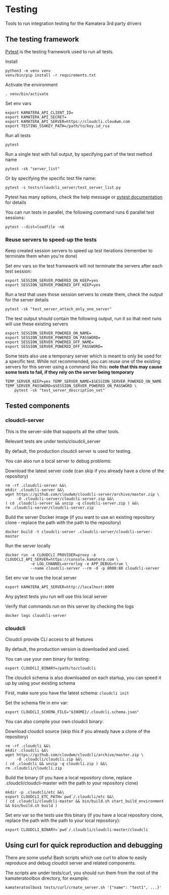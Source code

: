 # Testing

Tools to run integration testing for the Kamatera 3rd party drivers

## The testing framework

[Pytest](https://docs.pytest.org/en/latest/) is the testing framework used to run all tests.

Install

```
python3 -m venv venv
venv/bin/pip install -r requirements.txt
```

Activate the environment

```
. venv/bin/activate
```

Set env vars

```
export KAMATERA_API_CLIENT_ID=
export KAMATERA_API_SECRET=
export KAMATERA_API_SERVER=https://cloudcli.cloudwm.com
export TESTING_SSHKEY_PATH=/path/to/key.id_rsa
```

Run all tests

```
pytest
```

Run a single test with full output, by specifying part of the test method name

```
pytest -sk "server_list"
```

Or by specifying the specific test file name:

```
pytest -s tests/cloudcli_server/test_server_list.py
```

Pytest has many options, check the help message or [pytest documentation](https://docs.pytest.org/en/latest/) for details

You can run tests in parallel, the following command runs 6 parallel test sessions:

```
pytest --dist=loadfile -n6
```

### Reuse servers to speed-up the tests 

Keep created session servers to speed up test iterations (remember to terminate them when you're done)

Set env vars so the test framework will not terminate the servers after each test session:

```
export SESSION_SERVER_POWERED_ON_KEEP=yes
export SESSION_SERVER_POWERED_OFF_KEEP=yes
```

Run a test that uses those session servers to create them, check the output for the server details

```
pytest -sk "test_server_attach_only_one_server"
```

The test output should contain the following output, run it so that next runs will use these existing servers

```
export SESSION_SERVER_POWERED_ON_NAME=
export SESSION_SERVER_POWERED_ON_PASSWORD=
export SESSION_SERVER_POWERED_OFF_NAME=
export SESSION_SERVER_POWERED_OFF_PASSWORD=
```

Some tests also use a temporary server which is meant to only be used for a specific test.
While not recommended, you can reuse one of the existing servers for this server using a command like this:
**note that this may cause some tests to fail, if they rely on the server being temporary**

```
TEMP_SERVER_KEEP=yes TEMP_SERVER_NAME=$SESSION_SERVER_POWERED_ON_NAME TEMP_SERVER_PASSWORD=$SESSION_SERVER_POWERED_ON_PASSWORD \
    pytest -sk "test_server_description_set"
```

## Tested components

### cloudcli-server

This is the server-side that supports all the other tools.

Relevant tests are under tests/cloudcli_server

By default, the production cloudcli server is used for testing.

You can also run a local server to debug problems:

Download the latest server code (can skip if you already have a clone of the repository)

```
rm -rf .cloudcli-server &&\
mkdir .cloudcli-server &&\
wget https://github.com/cloudwm/cloudcli-server/archive/master.zip \
     -O .cloudcli-server/cloudcli-server.zip &&\
( cd .cloudcli-server && unzip -q cloudcli-server.zip ) &&\
rm .cloudcli-server/cloudcli-server.zip
```

Build the server Docker image (if you want to use an existing repository clone - replace the path with the path to the repository)

```
docker build -t cloudcli-server .cloudcli-server/cloudcli-server-master
```

Run the server locally

```
docker run -e CLOUDCLI_PROVIDER=proxy -e CLOUDCLI_API_SERVER=https://console.kamatera.com \
           -e LOG_CHANNEL=errorlog -e APP_DEBUG=true \
           --name cloudcli-server --rm -d -p 8000:80 cloudcli-server
```

Set env var to use the local server

```
export KAMATERA_API_SERVER=http://localhost:8000
```

Any pytest tests you run will use this local server

Verify that commands run on this server by checking the logs

```
docker logs cloudcli-server
```

### cloudcli

Cloudcli provide CLI access to all features

By default, the production version is downloaded and used.

You can use your own binary for testing:

```
export CLOUDCLI_BINARY=/path/to/cloudcli
```

The cloudcli schema is also downloaded on each startup, you can speed it up by using your existing schema

First, make sure you have the latest schema: `cloudcli init`

Set the schema file in env var:

```
export CLOUDCLI_SCHEMA_FILE="${HOME}/.cloudcli.schema.json"
```

You can also compile your own cloudcli binary:

Download cloudcli source (skip this if you already have a clone of the repository)

```
rm -rf .cloudcli &&\
mkdir .cloudcli &&\
wget https://github.com/cloudwm/cloudcli/archive/master.zip \
     -O .cloudcli/cloudcli.zip &&\
( cd .cloudcli && unzip -q cloudcli.zip ) &&\
rm .cloudcli/cloudcli.zip
```

Build the binary (if you have a local repository clone, replace .cloudcli/cloudcli-master with the path to your repository clone)

```
mkdir -p .cloudcli/etc &&\
export CLOUDCLI_ETC_PATH=`pwd`/.cloudcli/etc &&\
( cd .cloudcli/cloudcli-master && bin/build.sh start_build_environment && bin/build.sh build )
```

Set env var so the tests use this binary (if you have a local repository clone, replace the path with the path to your local repository):

```
export CLOUDCLI_BINARY=`pwd`/.cloudcli/cloudcli-master/cloudcli
```

## Using curl for quick reproduction and debugging

There are some useful Bash scripts which use curl to allow to easily reproduce and debug cloudcli server and related components.

The scripts are under tests/curl, you should run them from the root of the kamateratoolbox directory, for example:

```
kamateratoolbox$ tests/curl/create_server.sh '{"name": "test1", ...}'
```

